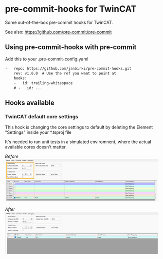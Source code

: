 
# pre-commit-hooks for TwinCAT
Some out-of-the-box pre-commit hooks for TwinCAT.

See also: https://github.com/pre-commit/pre-commit

## Using pre-commit-hooks with pre-commit
Add this to your .pre-commit-config.yaml

```
-   repo: https://github.com/janbirki/pre-commit-hooks.git
    rev: v1.0.0  # Use the ref you want to point at
    hooks:
    -   id: trailing-whitespace
    # -   id: ...
```

## Hooks available

### TwinCAT default core settings
This hook is changing the core settings to default by deleting the Element "Settings" inside your *.tsproj file

It's needed to run unit tests in a simulated enviromnent, where the actual available cores doesn't matter.

*Before*
![user defined core settings to run project locally](doc/img/user_defined_core_settings.png)

*After*
![default core settings twincat system](doc/img/after_running_script.png)